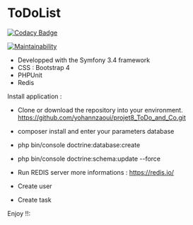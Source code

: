 ToDoList
========

[![Codacy Badge](https://api.codacy.com/project/badge/Grade/a711004de5cd4e5f9b4bc892faf33146)](https://app.codacy.com/app/yohannzaoui/projet8_ToDo_and_Co?utm_source=github.com&utm_medium=referral&utm_content=yohannzaoui/projet8_ToDo_and_Co&utm_campaign=Badge_Grade_Dashboard)

[![Maintainability](https://api.codeclimate.com/v1/badges/96bff9fc7d6cd02562bb/maintainability)](https://codeclimate.com/github/yohannzaoui/projet8_ToDo_and_Co/maintainability)

- Developped with the Symfony 3.4 framework
- CSS : Bootstrap 4
- PHPUnit
- Redis

Install application :
- Clone or download the repository into your environment. https://github.com/yohannzaoui/projet8_ToDo_and_Co.git

- composer install and enter your parameters database
- php bin/console doctrine:database:create
- php bin/console doctrine:schema:update --force
- Run REDIS server more informations : https://redis.io/
- Create user
- Create task

Enjoy !!:




